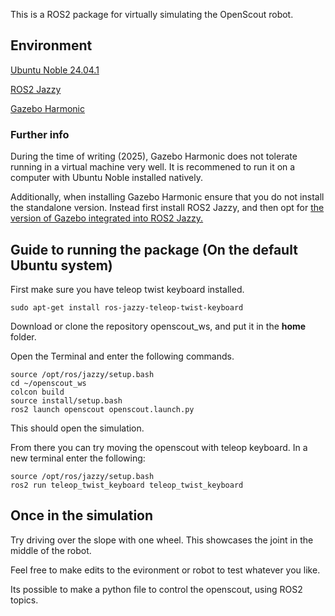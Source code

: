 This is a ROS2 package for virtually simulating the OpenScout robot.

## Environment
[Ubuntu Noble 24.04.1](https://releases.ubuntu.com/noble/) 

[ROS2 Jazzy](https://docs.ros.org/en/jazzy/Installation.html)

[Gazebo Harmonic](https://gazebosim.org/docs/harmonic/ros_installation/)
 
### Further info
During the time of writing (2025), Gazebo Harmonic does not tolerate running in a virtual machine very well. It is recommened to run it on a computer with Ubuntu Noble installed natively. 

Additionally, when installing Gazebo Harmonic ensure that you do not install the standalone version. Instead first install ROS2 Jazzy, and then opt for [the version of Gazebo integrated into ROS2 Jazzy.](https://docs.ros.org/en/jazzy/Installation.html)

## Guide to running the package (On the default Ubuntu system)

First make sure you have teleop twist keyboard installed.
````
sudo apt-get install ros-jazzy-teleop-twist-keyboard
````

Download or clone the repository openscout_ws, and put it in the **home** folder.

Open the Terminal and enter the following commands.

````
source /opt/ros/jazzy/setup.bash
cd ~/openscout_ws
colcon build
source install/setup.bash
ros2 launch openscout openscout.launch.py
````

This should open the simulation.

From there you can try moving the openscout with teleop keyboard.
In a new terminal enter the following:
````
source /opt/ros/jazzy/setup.bash
ros2 run teleop_twist_keyboard teleop_twist_keyboard
````

## Once in the simulation

Try driving over the slope with one wheel. This showcases the joint in the middle of the robot.

Feel free to make edits to the evironment or robot to test whatever you like.

Its possible to make a python file to control the openscout, using ROS2 topics.